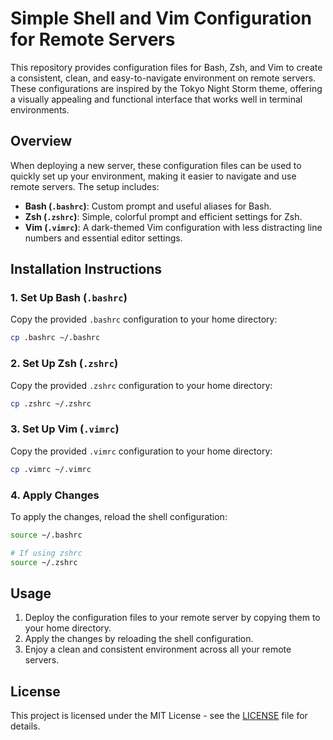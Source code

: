 # Simple Shell and Vim Configuration for Remote Servers

This repository provides configuration files for Bash, Zsh, and Vim to create a consistent, clean, and easy-to-navigate environment on remote servers. These configurations are inspired by the Tokyo Night Storm theme, offering a visually appealing and functional interface that works well in terminal environments.

## Overview

When deploying a new server, these configuration files can be used to quickly set up your environment, making it easier to navigate and use remote servers. The setup includes:

- **Bash (`.bashrc`)**: Custom prompt and useful aliases for Bash.
- **Zsh (`.zshrc`)**: Simple, colorful prompt and efficient settings for Zsh.
- **Vim (`.vimrc`)**: A dark-themed Vim configuration with less distracting line numbers and essential editor settings.

## Installation Instructions

### 1. Set Up Bash (`.bashrc`)

Copy the provided `.bashrc` configuration to your home directory:

```sh
cp .bashrc ~/.bashrc
```

### 2. Set Up Zsh (`.zshrc`)

Copy the provided `.zshrc` configuration to your home directory:

```sh
cp .zshrc ~/.zshrc
```

### 3. Set Up Vim (`.vimrc`)

Copy the provided `.vimrc` configuration to your home directory:

```sh
cp .vimrc ~/.vimrc
```

### 4. Apply Changes

To apply the changes, reload the shell configuration:

```sh
source ~/.bashrc

# If using zshrc
source ~/.zshrc
```

## Usage

1. Deploy the configuration files to your remote server by copying them to your home directory.
2. Apply the changes by reloading the shell configuration.
3. Enjoy a clean and consistent environment across all your remote servers.

## License

This project is licensed under the MIT License - see the [LICENSE](LICENSE) file for details.
